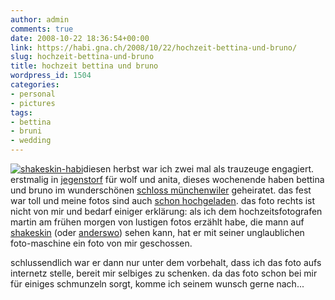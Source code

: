 ```yaml
---
author: admin
comments: true
date: 2008-10-22 18:36:54+00:00
link: https://habi.gna.ch/2008/10/22/hochzeit-bettina-und-bruno/
slug: hochzeit-bettina-und-bruno
title: hochzeit bettina und bruno
wordpress_id: 1504
categories:
- personal
- pictures
tags:
- bettina
- bruni
- wedding
---
```


[![shakeskin-habi](https://habi.gna.ch/wp-content/uploads/2008/10/d3f-83741.jpg)](https://habi.gna.ch/wp-content/uploads/2008/10/d3f-8374.jpg)diesen herbst war ich zwei mal als trauzeuge engagiert. erstmalig in [jegenstorf](http://flickr.com/photos/habi/tags/jegenstorf) für wolf und anita, dieses wochenende haben bettina und bruno im wunderschönen [schlos](http://www.schlossmuenchenwiler.ch/)[s münchenwiler](http://www.schlossmuenchenwiler.ch/) geheiratet. das fest war toll und meine fotos sind auch [schon hochgeladen](http://flickr.com/photos/habi/sets/72157608216573253/). das foto rechts ist nicht von mir und bedarf einiger erklärung: als ich dem hochzeitsfotografen martin am frühen morgen von lustigen fotos erzählt habe, die mann auf [shakeskin](http://shakeskin.com/) (oder [anderswo](http://flickr.com/photos/habi/245722599/)) sehen kann, hat er mit seiner unglaublichen foto-maschine ein foto von mir geschossen.



schlussendlich war er dann nur unter dem vorbehalt, dass ich das foto aufs internetz stelle, bereit mir selbiges zu schenken. da das foto schon bei mir für einiges schmunzeln sorgt, komme ich seinem wunsch gerne nach...



